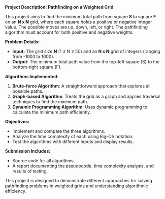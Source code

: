 **Project Description: Pathfinding on a Weighted Grid**

This project aims to find the minimum total path from square **S** to square **F** on an **N x N** grid, where each square holds a positive or negative integer value. The possible moves are up, down, left, or right. The pathfinding algorithm must account for both positive and negative weights.

**Problem Details:**
- **Input:** The grid size **N** (1 ≤ N ≤ 50) and an **N x N** grid of integers (ranging from -1000 to 1000).
- **Output:** The minimum total path value from the top-left square (S) to the bottom-right square (F).

**Algorithms Implemented:**
1. **Brute-force Algorithm**: A straightforward approach that explores all possible paths.
2. **Graph-based Algorithm**: Treats the grid as a graph and applies traversal techniques to find the minimum path.
3. **Dynamic Programming Algorithm**: Uses dynamic programming to calculate the minimum path efficiently.

**Objectives:**
- Implement and compare the three algorithms.
- Analyze the time complexity of each using Big-Oh notation.
- Test the algorithms with different inputs and display results.

**Submission Includes:**
- Source code for all algorithms.
- A report documenting the pseudocode, time complexity analysis, and results of testing.

This project is designed to demonstrate different approaches for solving pathfinding problems in weighted grids and understanding algorithmic efficiency.
